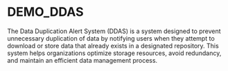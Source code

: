 # DEMO_DDAS
The Data Duplication Alert System (DDAS) is a system designed to prevent unnecessary duplication of data by notifying users when they attempt to download or store data that already exists in a designated repository. This system helps organizations optimize storage resources, avoid redundancy, and maintain an efficient data management process.
